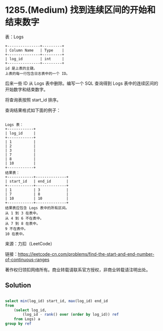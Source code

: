 # 1285.(Medium) 找到连续区间的开始和结束数字

表：Logs
```
+---------------+---------+
| Column Name   | Type    |
+---------------+---------+
| log_id        | int     |
+---------------+---------+
id 是上表的主键。
上表的每一行包含日志表中的一个 ID。
```

后来一些 ID 从 Logs 表中删除。编写一个 SQL 查询得到 Logs 表中的连续区间的开始数字和结束数字。

将查询表按照 start_id 排序。

查询结果格式如下面的例子：
```

Logs 表：
+------------+
| log_id     |
+------------+
| 1          |
| 2          |
| 3          |
| 7          |
| 8          |
| 10         |
+------------+
结果表：
+------------+--------------+
| start_id   | end_id       |
+------------+--------------+
| 1          | 3            |
| 7          | 8            |
| 10         | 10           |
+------------+--------------+
结果表应包含 Logs 表中的所有区间。
从 1 到 3 在表中。
从 4 到 6 不在表中。
从 7 到 8 在表中。
9 不在表中。
10 在表中。
```



来源：力扣（LeetCode）

链接：https://leetcode-cn.com/problems/find-the-start-and-end-number-of-continuous-ranges 

著作权归领扣网络所有。商业转载请联系官方授权，非商业转载请注明出处。



## Solution 



```sql

select min(log_id) start_id, max(log_id) end_id
from
    (select log_id, 
        (log_id - rank() over (order by log_id)) ref
    from Logs) a
group by ref

```